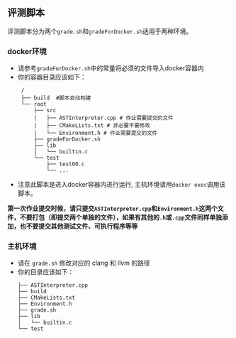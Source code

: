## 评测脚本
评测脚本分为两个`grade.sh`和`gradeForDocker.sh`适用于两种环境。

### docker环境
- 请参考`gradeForDocker.sh`中的常量将必须的文件导入docker容器内
- 你的容器目录应该如下：
    ```shell
     /
     ├── build  #脚本自动构建
     └── root
         ├── src
         |   ├── ASTInterpreter.cpp # 作业需要提交的文件
         |   ├── CMakeLists.txt # 非必要不要修改
         |   └── Environment.h # 作业需要提交的文件
         ├── gradeForDocker.sh
         ├── lib
         │   └── builtin.c
         └── test
             ├── test00.c
             └── ...
    ```
- 注意此脚本是进入docker容器内进行运行, 主机环境请用`docker exec`调用该脚本。

**第一次作业提交时候，请只提交`ASTInterpreter.cpp`和`Environment.h`这两个文件，不要打包（即提交两个单独的文件），如果有其他的`.h`或`.cpp`文件同样单独添加，也不要提交其他测试文件、可执行程序等等**

### 主机环境
- 请在 `grade.sh` 修改对应的 clang 和 llvm 的路径
- 你的目录应该如下：
    ```shell
    ├── ASTInterpreter.cpp
    ├── build
    ├── CMakeLists.txt
    ├── Environment.h
    ├── grade.sh
    ├── lib
    │   └── builtin.c
    └── test
    ```